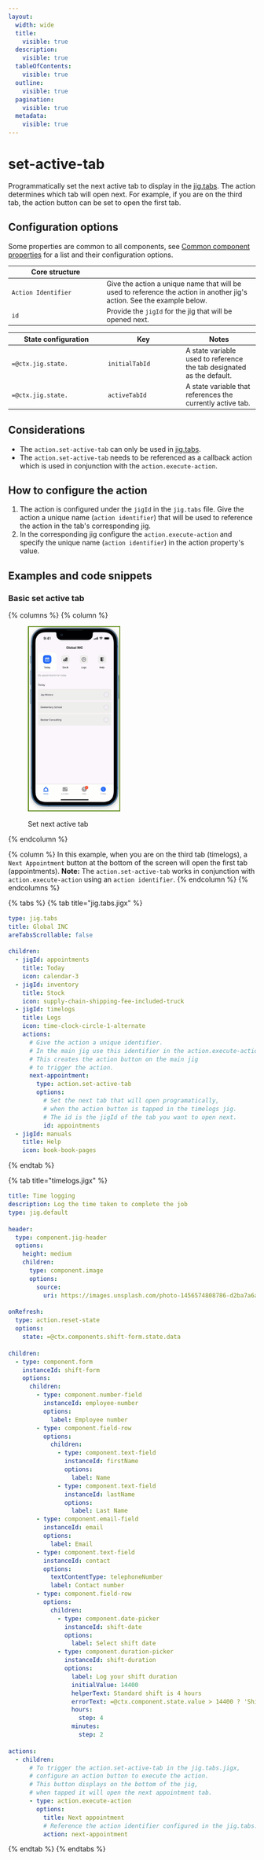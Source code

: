 ```yaml
---
layout:
  width: wide
  title:
    visible: true
  description:
    visible: true
  tableOfContents:
    visible: true
  outline:
    visible: true
  pagination:
    visible: true
  metadata:
    visible: true
---
```


# set-active-tab

Programmatically set the next active tab to display in the [jig.tabs](<../Jig Types/jig_tabs.md>). The action determines which tab will open next. For example, if you are on the third tab, the action button can be set to open the first tab.

## Configuration options

Some properties are common to all components, see [Common component properties](set-active-tab.md) for a list and their configuration options.

<table><thead><tr><th width="179.25390625">Core structure</th><th></th></tr></thead><tbody><tr><td><code>Action Identifier</code></td><td>Give the action a unique name that will be used to reference the action in another jig's action. See the example below.</td></tr><tr><td><code>id</code></td><td>Provide the <code>jigId</code> for the jig that will be opened next.</td></tr></tbody></table>

<table><thead><tr><th width="181.921875">State configuration</th><th width="144.46484375">Key</th><th>Notes</th></tr></thead><tbody><tr><td><code>=@ctx.jig.state.</code></td><td><code>initialTabId</code></td><td>A state variable used to reference the tab designated as the default.</td></tr><tr><td><code>=@ctx.jig.state.</code></td><td><code>activeTabId</code></td><td>A state variable that references the currently active tab.</td></tr></tbody></table>

## Considerations

* The `action.set-active-tab` can only be used in [jig.tabs](<../Jig Types/jig_tabs.md>).
* The `action.set-active-tab` needs to be referenced as a callback action which is used in conjunction with the `action.execute-action`.

## How to configure the action

1. The action is configured under the `jigId` in the `jig.tabs` file. Give the action a unique name (`action identifier`) that will be used to reference the action in the tab's corresponding jig.
2. In the corresponding jig configure the `action.execute-action` and specify the unique name (`action identifier`) in the action property's value.

## Examples and code snippets

### Basic set active tab

{% columns %}
{% column %}
<figure><img src="../../.gitbook/assets/ac-set-active-tab.gif" alt="Set next active tab" width="188"><figcaption><p>Set next active tab</p></figcaption></figure>
{% endcolumn %}

{% column %}
In this example, when you are on the third tab (timelogs), a `Next Appointment` button at the bottom of the screen will open the first tab (appointments). **Note:** The `action.set-active-tab` works in conjunction with `action.execute-action` using an `action identifier`.
{% endcolumn %}
{% endcolumns %}

{% tabs %}
{% tab title="jig.tabs.jigx" %}
```yaml
type: jig.tabs
title: Global INC
areTabsScrollable: false

children:
  - jigId: appointments
    title: Today
    icon: calendar-3
  - jigId: inventory
    title: Stock
    icon: supply-chain-shipping-fee-included-truck
  - jigId: timelogs
    title: Logs
    icon: time-clock-circle-1-alternate    
    actions:
      # Give the action a unique identifier. 
      # In the main jig use this identifier in the action.execute-action.
      # This creates the action button on the main jig 
      # to trigger the action.
      next-appointment: 
        type: action.set-active-tab
        options:
          # Set the next tab that will open programatically,
          # when the action button is tapped in the timelogs jig.
          # The id is the jigId of the tab you want to open next.   
          id: appointments
  - jigId: manuals
    title: Help   
    icon: book-book-pages
```
{% endtab %}

{% tab title="timelogs.jigx" %}
```yaml
title: Time logging
description: Log the time taken to complete the job
type: jig.default

header:
  type: component.jig-header
  options:
    height: medium
    children:
      type: component.image
      options:
        source:
          uri: https://images.unsplash.com/photo-1456574808786-d2ba7a6aa654?w=500&auto=format&fit=crop&q=60&ixlib=rb-4.0.3&ixid=M3wxMjA3fDB8MHxzZWFyY2h8N3x8dGltZSUyMGxvZ3xlbnwwfHwwfHx8Mg%3D%3D

onRefresh: 
  type: action.reset-state
  options:
    state: =@ctx.components.shift-form.state.data
    
children:
  - type: component.form
    instanceId: shift-form
    options:
      children:
        - type: component.number-field
          instanceId: employee-number
          options:
            label: Employee number
        - type: component.field-row
          options:
            children:
              - type: component.text-field
                instanceId: firstName
                options:
                  label: Name
              - type: component.text-field
                instanceId: lastName
                options:
                  label: Last Name   
        - type: component.email-field  
          instanceId: email
          options:
            label: Email  
        - type: component.text-field
          instanceId: contact
          options:
            textContentType: telephoneNumber
            label: Contact number
        - type: component.field-row
          options:
            children:
              - type: component.date-picker
                instanceId: shift-date
                options:
                  label: Select shift date 
              - type: component.duration-picker
                instanceId: shift-duration
                options:
                  label: Log your shift duration
                  initialValue: 14400
                  helperText: Standard shift is 4 hours 
                  errorText: =@ctx.component.state.value > 14400 ? 'Shift time needs approval':'' 
                  hours:
                    step: 4
                  minutes:
                    step: 2  
                    
actions:
  - children:
      # To trigger the action.set-active-tab in the jig.tabs.jigx,
      # configure an action button to execute the action.
      # This button displays on the bottom of the jig,
      # when tapped it will open the next appointment tab. 
      - type: action.execute-action
        options:
          title: Next appointment
          # Reference the action identifier configured in the jig.tabs.
          action: next-appointment            
```
{% endtab %}
{% endtabs %}
